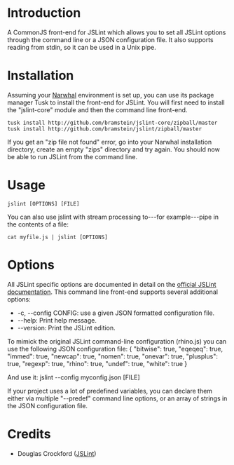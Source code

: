 Introduction
============
A CommonJS front-end for JSLint which allows you to set all JSLint options through the command line or a JSON configuration file. It also supports reading from stdin, so it can be used in a Unix pipe.

Installation
============
Assuming your [Narwhal](http://narwhaljs.org/) environment is set up, you can use its package manager Tusk to install the front-end for JSLint. You will first need to install the "jslint-core" module and then the command line front-end.

    tusk install http://github.com/bramstein/jslint-core/zipball/master
    tusk install http://github.com/bramstein/jslint/zipball/master

If you get an "zip file not found" error, go into your Narwhal installation directory, create an empty "zips" directory and try again. You should now be able to run JSLint from the command line.

Usage
=====

    jslint [OPTIONS] [FILE]

You can also use jslint with stream processing to---for example---pipe in the contents of a file:

    cat myfile.js | jslint [OPTIONS]

Options
=======
All JSLint specific options are documented in detail on the [official JSLint documentation](http://www.jslint.com/lint.html). This command line front-end supports several additional options:

 * -c, --config CONFIG: use a given JSON formatted configuration file.
 * --help: Print help message.
 * --version: Print the JSLint edition.

To mimick the original JSLint command-line configuration (rhino.js) you can use the following JSON configuration file:
    {
        "bitwise": true,
        "eqeqeq": true,
        "immed": true,
        "newcap": true,
        "nomen": true,
        "onevar": true,
        "plusplus": true,
        "regexp": true,
        "rhino": true,
        "undef": true,
        "white": true
    }

And use it:
    jslint --config myconfig.json [FILE]

If your project uses a lot of predefined variables, you can declare them either via multiple "--predef" command line options, or an array of strings in the JSON configuration file.

Credits
=======
* Douglas Crockford ([JSLint](http://www.jslint.com/))
